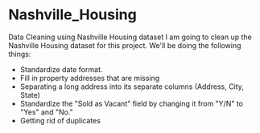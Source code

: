 # Nashville_Housing
Data Cleaning using Nashville Housing dataset
I am going to clean up the Nashville Housing dataset for this project. We'll be doing the following things:

- Standardize date format.
- Fill in property addresses that are missing
- Separating a long address into its separate columns (Address, City, State)
- Standardize the "Sold as Vacant" field by changing it from "Y/N" to "Yes" and "No."
- Getting rid of duplicates
